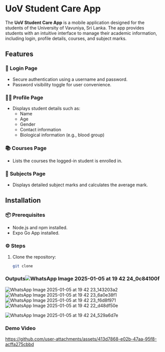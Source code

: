 # UoV Student Care App

The **UoV Student Care App** is a mobile application designed for the students of the University of Vavuniya, Sri Lanka. The app provides students with an intuitive interface to manage their academic information, including login, profile details, courses, and subject marks.

## Features

### 🔐 **Login Page**
- Secure authentication using a username and password.
- Password visibility toggle for user convenience.

### 🧑‍🎓 **Profile Page**
- Displays student details such as:
  - Name
  - Age
  - Gender
  - Contact information
  - Biological information (e.g., blood group)

### 📚 **Courses Page**
- Lists the courses the logged-in student is enrolled in.

### 📝 **Subjects Page**
- Displays detailed subject marks and calculates the average mark.

## Installation

### 📦 **Prerequisites**
- Node.js and npm installed.
- Expo Go App installed.

### ⚙️ **Steps**
1. Clone the repository:
   ```bash
   git clone

### Outputs![WhatsApp Image 2025-01-05 at 19 42 24_0c84100f](https://github.com/user-attachments/assets/c276963b-5307-4e3b-8c2f-a1fbf0ff8cf3)
![WhatsApp Image 2025-01-05 at 19 42 23_143203a2](https://github.com/user-attachments/assets/8f2554b6-450a-4cb3-8c01-d5d06a563705)
![WhatsApp Image 2025-01-05 at 19 42 23_6a0e38f1](https://github.com/user-attachments/assets/63ecbbc3-f699-4f67-99d4-fe5eb5167d41)
![WhatsApp Image 2025-01-05 at 19 42 23_f6d8f971](https://github.com/user-attachments/assets/e721b394-1374-4304-b8f6-efc6cdaa6e1f)
![WhatsApp Image 2025-01-05 at 19 42 22_d48df50e](https://github.com/user-attachments/assets/480a7373-7101-4587-b332-15d5586108bc)

![WhatsApp Image 2025-01-05 at 19 42 24_529a6d7e](https://github.com/user-attachments/assets/376cca5f-d14d-4ae3-8ae7-40b0f501486d)

### Demo Video


https://github.com/user-attachments/assets/413d7868-e02b-47aa-95f8-acffa275cbbd

